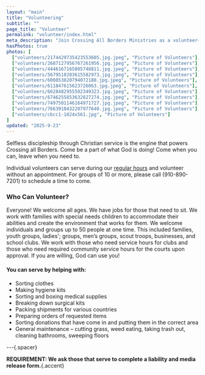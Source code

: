 ```yaml
---
layout: "main"
title: "Volunteering"
subtitle: ""
page_title: "Volunteer"
permalink: "volunteer/index.html"
meta_description: "Join Crossing All Borders Ministries as a volunteer—help sort donations, pack supplies, and serve those in need. All ages and abilities are welcome, including individuals, families, and groups. Flexible hours and meaningful opportunities to make a difference in your community."
hasPhotos: true
photos: [
  ["volunteers/2174429735423553605.jpg.jpeg", "Picture of Volunteers"],
  ["volunteers/2687127956767261956.jpg.jpeg", "Picture of Volunteers"],
  ["volunteers/4446167165805748811.jpg.jpeg", "Picture of Volunteers"],
  ["volunteers/5679518203615582973.jpg.jpeg", "Picture of Volunteers"],
  ["volunteers/600853820794072188.jpg.jpeg", "Picture of Volunteers"],
  ["volunteers/611847615623726063.jpg.jpeg", "Picture of Volunteers"],
  ["volunteers/6628482955502349323.jpg.jpeg", "Picture of Volunteers"],
  ["volunteers/6746255853632827274.jpg.jpeg", "Picture of Volunteers"],
  ["volunteers/7497501146164971727.jpg.jpeg", "Picture of Volunteers"],
  ["volunteers/7663910432207977640.jpg.jpeg", "Picture of Volunteers"],
  ["volunteers/cbcc1-1024x561.jpg", "Picture of Volunteers"]
]
updated: "2025-9-23"
---
```


Selfless discipleship through Christian service is the engine that powers Crossing all Borders. Come be a part of what God is doing! Come when you can, leave when you need to.

Individual volunteers can serve during our [regular hours](/contact/#our-hours) and volunteer without an appointment. For groups of 10 or more, please call (910-890-7201) to schedule a time to come.


### Who Can Volunteer?

Everyone! We welcome all ages. We have jobs for those that need to sit. We work with families with special needs children to accommodate their abilities and create the environment that works for them. We welcome individuals and groups up to 50 people at one time. This included families, youth groups, ladies'; groups, men’s groups, scout troops, businesses, and school clubs. We work with those who need service hours for clubs and those who need required community service hours for the courts upon approval. If you are willing, God can use you!


#### You can serve by helping with:
- Sorting clothes
- Making hygiene kits
- Sorting and boxing medical supplies
- Breaking down surgical kits
- Packing shipments for various countries
- Preparing orders of requested items
- Sorting donations that have come in and putting them in the correct area
- General maintenance – cutting grass, weed eating, taking trash out, cleaning bathrooms, sweeping floors

---{.spacer}

**REQUIREMENT: We ask those that serve to complete a liability and media release form.**{.accent}
